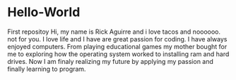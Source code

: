 # Hello-World
First repositoy
Hi, my name is Rick Aguirre and i love tacos and noooooo. not for you.
I love life and I have are great passion for coding. I have always enjoyed computers. From playing educational games my mother bought for me to exploring how the operating system worked to installing ram and hard drives. Now I am finaly realizing my future by applying my passion and finally learning to program.
